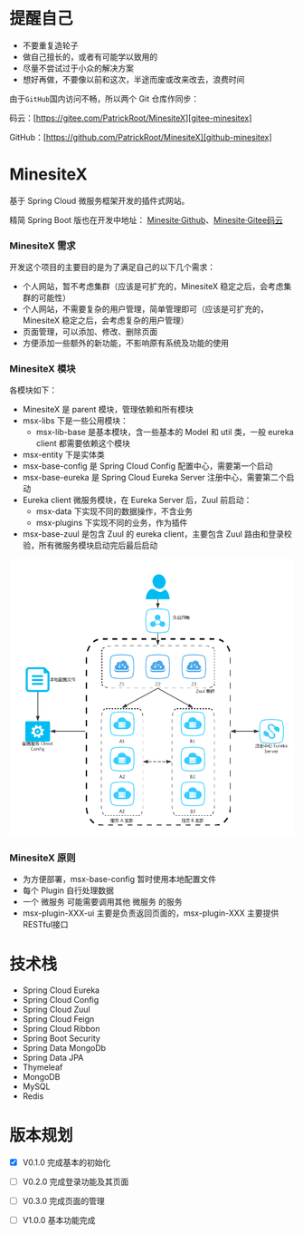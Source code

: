 
# 提醒自己

- 不要重复造轮子
- 做自己擅长的，或者有可能学以致用的
- 尽量不尝试过于小众的解决方案
- 想好再做，不要像以前和这次，半途而废或改来改去，浪费时间

由于`GitHub`国内访问不畅，所以两个 Git 仓库作同步：

码云：[https://gitee.com/PatrickRoot/MinesiteX][gitee-minesitex]

GitHub：[https://github.com/PatrickRoot/MinesiteX][github-minesitex]

# MinesiteX

基于 Spring Cloud 微服务框架开发的插件式网站。

精简 Spring Boot 版也在开发中地址： [Minesite·Github][github-minesite]、[Minesite·Gitee码云][gitee-minesite] 

### MinesiteX 需求

开发这个项目的主要目的是为了满足自己的以下几个需求：

- 个人网站，暂不考虑集群（应该是可扩充的，MinesiteX 稳定之后，会考虑集群的可能性）
- 个人网站，不需要复杂的用户管理，简单管理即可（应该是可扩充的，MinesiteX 稳定之后，会考虑复杂的用户管理）
- 页面管理，可以添加、修改、删除页面
- 方便添加一些额外的新功能，不影响原有系统及功能的使用
 
### MinesiteX 模块

  各模块如下：

- MinesiteX 是 parent 模块，管理依赖和所有模块
- msx-libs 下是一些公用模块：
    - msx-lib-base 是基本模块，含一些基本的 Model 和 util 类，一般 eureka client 都需要依赖这个模块
- msx-entity 下是实体类
- msx-base-config 是 Spring Cloud Config 配置中心，需要第一个启动
- msx-base-eureka 是 Spring Cloud Eureka Server 注册中心，需要第二个启动
- Eureka client 微服务模块，在 Eureka Server 后，Zuul 前启动：
    - msx-data 下实现不同的数据操作，不含业务
    - msx-plugins 下实现不同的业务，作为插件
- msx-base-zuul 是包含 Zuul 的 eureka client，主要包含 Zuul 路由和登录校验，所有微服务模块启动完后最后启动

![拓扑图](/doc/server.png?raw=true)

### MinesiteX 原则

- 为方便部署，msx-base-config 暂时使用本地配置文件
- 每个 Plugin 自行处理数据
- 一个 微服务 可能需要调用其他 微服务 的服务
- msx-plugin-XXX-ui 主要是负责返回页面的，msx-plugin-XXX 主要提供 RESTful接口

# 技术栈

- Spring Cloud Eureka
- Spring Cloud Config
- Spring Cloud Zuul
- Spring Cloud Feign
- Spring Cloud Ribbon
- Spring Boot Security
- Spring Data MongoDb
- Spring Data JPA
- Thymeleaf
- MongoDB
- MySQL
- Redis

# 版本规划

- [X] V0.1.0 完成基本的初始化
- [ ] V0.2.0 完成登录功能及其页面
- [ ] V0.3.0 完成页面的管理
- [ ] V1.0.0 基本功能完成


[github-minesitex]: https://github.com/PatrickRoot/MinesiteX
[gitee-minesitex]: https://gitee.com/PatrickRoot/MinesiteX

[github-minesite]: https://github.com/PatrickRoot/Minesite
[gitee-minesite]: https://gitee.com/PatrickRoot/Minesite